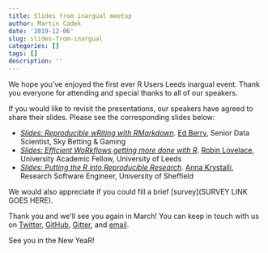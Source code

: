 ```yaml
---
title: Slides from inargual meetup
author: Martin Cadek
date: '2019-12-06'
slug: slides-from-inargual
categories: []
tags: []
description: ''
---
```


We hope you've enjoyed the first ever R Users Leeds inargual event. Thank you everyone for attending and special thanks to all of our speakers.

If you would like to revisit the presentations, our speakers have agreed to share their slides. Please see the corresponding slides below:

* [*Slides: Reproducible wRiting with RMarkdown*](https://www.eddjberry.com/talks/reproducible-writing-with-rmarkdown.html#1). [Ed Berry](https://eddjberry.com), Senior Data Scientist, Sky Betting & Gaming
* [*Slides: Efficient WoRkflows getting more done with R*](https://www.robinlovelace.net/presentations/efficient-workflows.html#1). [Robin Lovelace](https://www.robinlovelace.net), University Academic Fellow, University of Leeds 
* [*Slides: Putting the R into Reproducible Research*](https://annakrystalli.me/talks/r-in-repro-research-dc.html#1]). [Anna Krystalli](https://annakrystalli.me), Research Software Engineer, University of Sheffield

We would also appreciate if you could fill a brief [survey](SURVEY LINK GOES HERE).

Thank you and we'll see you again in March! You can keep in touch with us on [Twitter](https://twitter.com/r_users_leeds), [GitHub](https://github.com/r-leeds), [Gitter](https://gitter.im/R_USERS_LEEDS), and [email](mailto:r.users.leeds@gmail.com).

See you in the New YeaR!